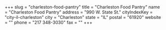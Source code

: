 +++
slug = "charleston-food-pantry"
title = "Charleston Food Pantry"
name = "Charleston Food Pantry"
address = "990 W. State St."
cityIndexKey = "city-il-charleston"
city = "Charleston"
state = "IL"
postal = "61920"
website = ""
phone = "217 348-3030"
fax = ""
+++
